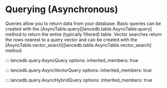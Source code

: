 # Querying (Asynchronous)

Queries allow you to return data from your database. Basic queries can be created with the [AsyncTable.query][lancedb.table.AsyncTable.query] method to return the entire (typically filtered) table. Vector searches return the rows nearest to a query vector and can be created with the [AsyncTable.vector_search][lancedb.table.AsyncTable.vector_search] method.

::: lancedb.query.AsyncQuery
    options:
      inherited_members: true

::: lancedb.query.AsyncVectorQuery
    options:
      inherited_members: true

::: lancedb.query.AsyncHybridQuery
    options:
      inherited_members: true
